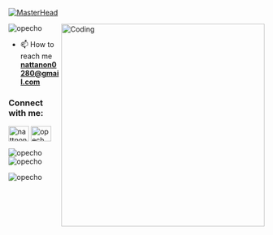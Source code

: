 [![MasterHead](https://user-images.githubusercontent.com/10498744/210012254-234538ff-d198-48aa-8964-37e6fd45d227.gif)](https://rishavchanda.io)


<img align="right" alt="Coding" width="400" src="https://i.pinimg.com/originals/e4/26/70/e426702edf874b181aced1e2fa5c6cde.gif">

<p align="left"> <img src="https://komarev.com/ghpvc/?username=opecho&label=Profile%20views&color=0e75b6&style=flat" alt="opecho" /> </p>

- 📫 How to reach me **nattanon0280@gmail.com**

<h3 align="left">Connect with me:</h3>
<p align="left">
<a href="https://fb.com/nattnon chumrit" target="blank"><img align="center" src="https://raw.githubusercontent.com/rahuldkjain/github-profile-readme-generator/master/src/images/icons/Social/facebook.svg" alt="nattnon chumrit" height="30" width="40" /></a>
<a href="https://instagram.com/opech" target="blank"><img align="center" src="https://raw.githubusercontent.com/rahuldkjain/github-profile-readme-generator/master/src/images/icons/Social/instagram.svg" alt="opech" height="30" width="40" /></a>
</p>



<p><img align="left" src="https://github-readme-stats.vercel.app/api/top-langs?username=opecho&show_icons=true&locale=en&layout=compact" alt="opecho" /></p>

<p>&nbsp;<img align="center" src="https://github-readme-stats.vercel.app/api?username=opecho&show_icons=true&locale=en" alt="opecho" /></p>

<p><img align="center" src="https://github-readme-streak-stats.herokuapp.com/?user=opecho&" alt="opecho" /></p>
